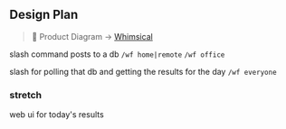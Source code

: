 

## Design Plan

>🎨 Product Diagram -> [Whimsical](https://whimsical.com/MtX5p4CFbW7UZLYPX79Ysw)

slash command
posts to a db
`/wf home|remote` `/wf office`

slash for polling that db and getting the results for the day
`/wf everyone`

### stretch
web ui for today's results

